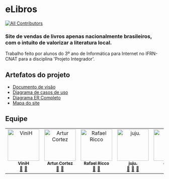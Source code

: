 # eLibros
<!-- ALL-CONTRIBUTORS-BADGE:START - Do not remove or modify this section -->
[![All Contributors](https://img.shields.io/badge/all_contributors-6-orange.svg?style=flat-square)](#contributors-)
<!-- ALL-CONTRIBUTORS-BADGE:END -->

### Site de vendas de livros apenas nacionalmente brasileiros, com o intuito de valorizar a literatura local. <br>
Trabalho feito por alunos do 3º ano de Informática para Internet no IFRN-CNAT para a disciplina 'Projeto Integrador'.


## Artefatos do projeto

- [Documento de visão](https://github.com/PI-InfoWeb-CNAT/2024-eLibros/blob/main/docs/doc_de_visao.md)
- [Diagrama de casos de uso](https://github.com/PI-InfoWeb-CNAT/2024-eLibros/blob/main/docs/eLibros%20-%20CDU.png)
- [Diagrama ER Completo](https://github.com/PI-InfoWeb-CNAT/2024-eLibros/blob/main/docs/DIAGRAMAS%20ER%20ELIBROS/eLibros%20-%20DER-DER%20completo.drawio.png)
- [Mapa do site](https://github.com/PI-InfoWeb-CNAT/2024-eLibros/blob/main/docs/mapa%20do%20site.png)

## Equipe

<!-- ALL-CONTRIBUTORS-LIST:START - Do not remove or modify this section -->
<!-- prettier-ignore-start -->
<!-- markdownlint-disable -->
<table>
  <tbody>
    <tr>
      <td align="center" valign="top" width="14.28%"><a href="https://github.com/ViniluR"><img src="https://avatars.githubusercontent.com/u/124372681?v=4?s=100" width="100px;" alt="ViniH"/><br /><sub><b>ViniH</b></sub></a><br /><a href="#design-ViniluR" title="Design">🎨</a> <a href="#ideas-ViniluR" title="Ideas, Planning, & Feedback">🤔</a></td>
      <td align="center" valign="top" width="14.28%"><a href="https://github.com/Artur-Cortez"><img src="https://avatars.githubusercontent.com/u/114093584?v=4?s=100" width="100px;" alt="Artur Cortez"/><br /><sub><b>Artur Cortez</b></sub></a><br /><a href="https://github.com/PI-InfoWeb-CNAT/2024-eLibros/commits?author=Artur-Cortez" title="Documentation">📖</a> <a href="#ideas-Artur-Cortez" title="Ideas, Planning, & Feedback">🤔</a></td>
      <td align="center" valign="top" width="14.28%"><a href="https://github.com/rafaeltod"><img src="https://avatars.githubusercontent.com/u/124226801?v=4?s=100" width="100px;" alt="Rafael Ricco"/><br /><sub><b>Rafael Ricco</b></sub></a><br /><a href="https://github.com/PI-InfoWeb-CNAT/2024-eLibros/commits?author=rafaeltod" title="Documentation">📖</a> <a href="#ideas-rafaeltod" title="Ideas, Planning, & Feedback">🤔</a></td>
      <td align="center" valign="top" width="14.28%"><a href="https://github.com/Ana-Julia-06"><img src="https://avatars.githubusercontent.com/u/93939810?v=4?s=100" width="100px;" alt="juju."/><br /><sub><b>juju.</b></sub></a><br /><a href="#design-Ana-Julia-06" title="Design">🎨</a> <a href="#ideas-Ana-Julia-06" title="Ideas, Planning, & Feedback">🤔</a> <a href="https://github.com/PI-InfoWeb-CNAT/2024-eLibros/commits?author=Ana-Julia-06" title="Documentation">📖</a></td>
      <td align="center" valign="top" width="14.28%"><a href="https://github.com/gaiiiel"><img src="https://avatars.githubusercontent.com/u/124104528?v=4?s=100" width="100px;" alt="gaiiiel"/><br /><sub><b>gaiiiel</b></sub></a><br /><a href="https://github.com/PI-InfoWeb-CNAT/2024-eLibros/commits?author=gaiiiel" title="Documentation">📖</a> <a href="#ideas-gaiiiel" title="Ideas, Planning, & Feedback">🤔</a></td>
    </tr>
  </tbody>
</table>

<!-- markdownlint-restore -->
<!-- prettier-ignore-end -->

<!-- ALL-CONTRIBUTORS-LIST:END -->
